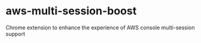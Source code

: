 # aws-multi-session-boost
Chrome extension to enhance the experience of AWS console multi-session support
